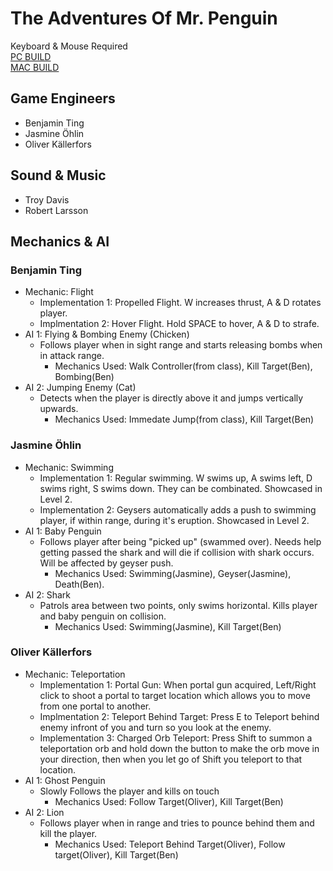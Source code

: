 # The Adventures Of Mr. Penguin
Keyboard & Mouse Required
<br>
[PC BUILD](https://drive.google.com/file/d/10WUJPvzceBzQoP0LHAFvGj01eYE6MkGU/view?usp=sharing)
<br>
[MAC BUILD](https://drive.google.com/file/d/1RD-lJZQpFvKksyEIBin0ZrrsPf0RgQpl/view?usp=sharing)

## Game Engineers
- Benjamin Ting
- Jasmine Öhlin
- Oliver Källerfors

## Sound & Music
- Troy Davis
- Robert Larsson

## Mechanics & AI
### Benjamin Ting
- Mechanic: Flight
  - Implementation 1: Propelled Flight. W increases thrust, A & D rotates player. 
  - Implmentation 2: Hover Flight. Hold SPACE to hover, A & D to strafe.
- AI 1: Flying & Bombing Enemy (Chicken)
  - Follows player when in sight range and starts releasing bombs when in attack range.
     - Mechanics Used: Walk Controller(from class), Kill Target(Ben), Bombing(Ben)
- AI 2: Jumping Enemy (Cat)
   - Detects when the player is directly above it and jumps vertically upwards.
     - Mechanics Used: Immedate Jump(from class), Kill Target(Ben)
### Jasmine Öhlin
- Mechanic: Swimming
  - Implementation 1: Regular swimming. W swims up, A swims left, D swims right, S swims down. They can be combinated. Showcased in Level 2.
  - Implementation 2: Geysers automatically adds a push to swimming player, if within range, during it's eruption. Showcased in Level 2.
- AI 1: Baby Penguin
  - Follows player after being "picked up" (swammed over). Needs help getting passed the shark and will die if collision with shark occurs. Will be affected by geyser push.
     - Mechanics Used: Swimming(Jasmine), Geyser(Jasmine), Death(Ben).
- AI 2: Shark
   - Patrols area between two points, only swims horizontal. Kills player and baby penguin on collision.
     - Mechanics Used: Swimming(Jasmine), Kill Target(Ben)
### Oliver Källerfors
- Mechanic: Teleportation
  - Implementation 1: Portal Gun: When portal gun acquired, Left/Right click to shoot a portal to target location which allows you to move from one portal to another.
  - Implmentation 2: Teleport Behind Target: Press E to Teleport behind enemy infront of you and turn so you look at the enemy.
  - Implementation 3: Charged Orb Teleport: Press Shift to summon a teleportation orb and hold down the button to make the orb move in your direction, then when you let go of Shift you teleport to that location.
- AI 1: Ghost Penguin
  - Slowly Follows the player and kills on touch
     - Mechanics Used: Follow Target(Oliver), Kill Target(Ben)
- AI 2: Lion
  - Follows player when in range and tries to pounce behind them and kill the player.
     - Mechanics Used: Teleport Behind Target(Oliver), Follow target(Oliver), Kill Target(Ben)
